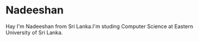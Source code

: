 # Nadeeshan
Hay I'm Nadeeshan from Sri Lanka.I'm studing Computer Science at Eastern University of Sri Lanka.
